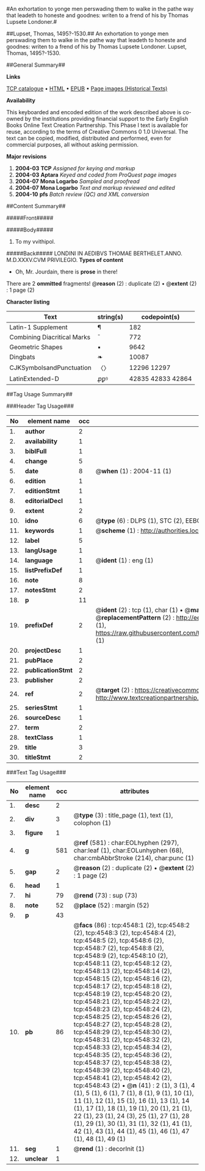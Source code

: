 #An exhortation to yonge men perswading them to walke in the pathe way that leadeth to honeste and goodnes: writen to a frend of his by Thomas Lupsete Londoner.#

##Lupset, Thomas, 1495?-1530.##
An exhortation to yonge men perswading them to walke in the pathe way that leadeth to honeste and goodnes: writen to a frend of his by Thomas Lupsete Londoner.
Lupset, Thomas, 1495?-1530.

##General Summary##

**Links**

[TCP catalogue](http://www.ota.ox.ac.uk/tcp/)  • 
[HTML](http://tei.it.ox.ac.uk/tcp/Texts-HTML/free/A06/A06464.html)  • 
[EPUB](http://tei.it.ox.ac.uk/tcp/Texts-EPUB/free/A06/A06464.epub) • 
[Page images (Historical Texts)](https://data.historicaltexts.jisc.ac.uk/view?pubId=eebo-99840077e&pageId=eebo-99840077e-4548-1)

**Availability**

This keyboarded and encoded edition of the
	       work described above is co-owned by the institutions
	       providing financial support to the Early English Books
	       Online Text Creation Partnership. This Phase I text is
	       available for reuse, according to the terms of Creative
	       Commons 0 1.0 Universal. The text can be copied,
	       modified, distributed and performed, even for
	       commercial purposes, all without asking permission.

**Major revisions**

1. __2004-03__ __TCP__ *Assigned for keying and markup*
1. __2004-03__ __Aptara__ *Keyed and coded from ProQuest page images*
1. __2004-07__ __Mona Logarbo__ *Sampled and proofread*
1. __2004-07__ __Mona Logarbo__ *Text and markup reviewed and edited*
1. __2004-10__ __pfs__ *Batch review (QC) and XML conversion*

##Content Summary##

#####Front#####

#####Body#####

1. To my vvithipol.

#####Back#####
LONDINI IN AEDIBVS
THOMAE
BERTHELET.ANNO. M.D.XXXV.CVM PRIVILEGIO.
**Types of content**

  * Oh, Mr. Jourdain, there is **prose** in there!

There are 2 **ommitted** fragments! 
 @__reason__ (2) : duplicate (2)  •  @__extent__ (2) : 1 page (2)

**Character listing**


|Text|string(s)|codepoint(s)|
|---|---|---|
|Latin-1 Supplement|¶|182|
|Combining             Diacritical Marks|̄|772|
|Geometric Shapes|▪|9642|
|Dingbats|❧|10087|
|CJKSymbolsandPunctuation|〈〉|12296 12297|
|LatinExtended-D|ꝓꝑꝰ|42835 42833 42864|

##Tag Usage Summary##

###Header Tag Usage###

|No|element name|occ|attributes|
|---|---|---|---|
|1.|__author__|2||
|2.|__availability__|1||
|3.|__biblFull__|1||
|4.|__change__|5||
|5.|__date__|8| @__when__ (1) : 2004-11 (1)|
|6.|__edition__|1||
|7.|__editionStmt__|1||
|8.|__editorialDecl__|1||
|9.|__extent__|2||
|10.|__idno__|6| @__type__ (6) : DLPS (1), STC (2), EEBO-CITATION (1), PROQUEST (1), VID (1)|
|11.|__keywords__|1| @__scheme__ (1) : http://authorities.loc.gov/ (1)|
|12.|__label__|5||
|13.|__langUsage__|1||
|14.|__language__|1| @__ident__ (1) : eng (1)|
|15.|__listPrefixDef__|1||
|16.|__note__|8||
|17.|__notesStmt__|2||
|18.|__p__|11||
|19.|__prefixDef__|2| @__ident__ (2) : tcp (1), char (1)  •  @__matchPattern__ (2) : ([0-9\-]+):([0-9IVX]+) (1), (.+) (1)  •  @__replacementPattern__ (2) : http://eebo.chadwyck.com/downloadtiff?vid=$1&page=$2 (1), https://raw.githubusercontent.com/textcreationpartnership/Texts/master/tcpchars.xml#$1 (1)|
|20.|__projectDesc__|1||
|21.|__pubPlace__|2||
|22.|__publicationStmt__|2||
|23.|__publisher__|2||
|24.|__ref__|2| @__target__ (2) : https://creativecommons.org/publicdomain/zero/1.0/ (1), http://www.textcreationpartnership.org/docs/. (1)|
|25.|__seriesStmt__|1||
|26.|__sourceDesc__|1||
|27.|__term__|2||
|28.|__textClass__|1||
|29.|__title__|3||
|30.|__titleStmt__|2||


###Text Tag Usage###

|No|element name|occ|attributes|
|---|---|---|---|
|1.|__desc__|2||
|2.|__div__|3| @__type__ (3) : title_page (1), text (1), colophon (1)|
|3.|__figure__|1||
|4.|__g__|581| @__ref__ (581) : char:EOLhyphen (297), char:leaf (1), char:EOLunhyphen (68), char:cmbAbbrStroke (214), char:punc (1)|
|5.|__gap__|2| @__reason__ (2) : duplicate (2)  •  @__extent__ (2) : 1 page (2)|
|6.|__head__|1||
|7.|__hi__|79| @__rend__ (73) : sup (73)|
|8.|__note__|52| @__place__ (52) : margin (52)|
|9.|__p__|43||
|10.|__pb__|86| @__facs__ (86) : tcp:4548:1 (2), tcp:4548:2 (2), tcp:4548:3 (2), tcp:4548:4 (2), tcp:4548:5 (2), tcp:4548:6 (2), tcp:4548:7 (2), tcp:4548:8 (2), tcp:4548:9 (2), tcp:4548:10 (2), tcp:4548:11 (2), tcp:4548:12 (2), tcp:4548:13 (2), tcp:4548:14 (2), tcp:4548:15 (2), tcp:4548:16 (2), tcp:4548:17 (2), tcp:4548:18 (2), tcp:4548:19 (2), tcp:4548:20 (2), tcp:4548:21 (2), tcp:4548:22 (2), tcp:4548:23 (2), tcp:4548:24 (2), tcp:4548:25 (2), tcp:4548:26 (2), tcp:4548:27 (2), tcp:4548:28 (2), tcp:4548:29 (2), tcp:4548:30 (2), tcp:4548:31 (2), tcp:4548:32 (2), tcp:4548:33 (2), tcp:4548:34 (2), tcp:4548:35 (2), tcp:4548:36 (2), tcp:4548:37 (2), tcp:4548:38 (2), tcp:4548:39 (2), tcp:4548:40 (2), tcp:4548:41 (2), tcp:4548:42 (2), tcp:4548:43 (2)  •  @__n__ (41) : 2 (1), 3 (1), 4 (1), 5 (1), 6 (1), 7 (1), 8 (1), 9 (1), 10 (1), 11 (1), 12 (1), 15 (1), 16 (1), 13 (1), 14 (1), 17 (1), 18 (1), 19 (1), 20 (1), 21 (1), 22 (1), 23 (1), 24 (3), 25 (1), 27 (1), 28 (1), 29 (1), 30 (1), 31 (1), 32 (1), 41 (1), 42 (1), 43 (1), 44 (1), 45 (1), 46 (1), 47 (1), 48 (1), 49 (1)|
|11.|__seg__|1| @__rend__ (1) : decorInit (1)|
|12.|__unclear__|1||
